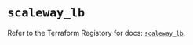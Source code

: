 # `scaleway_lb`

Refer to the Terraform Registory for docs: [`scaleway_lb`](https://registry.terraform.io/providers/scaleway/scaleway/2.19.0/docs/resources/lb).
